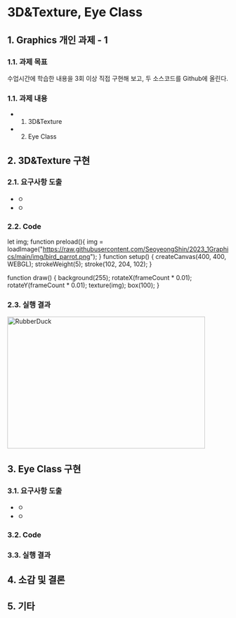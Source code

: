 # 3D&Texture, Eye Class 

## 1. Graphics 개인 과제 - 1

### 1.1. 과제 목표 
수업시간에 학습한 내용을 3회 이상 직접 구현해 보고, 두 소스코드를 Github에 올린다.
### 1.1. 과제 내용 
  * 1. 3D&Texture
  * 2. Eye Class

## 2. 3D&Texture 구현
### 2.1. 요구사항 도출
  * ㅇ
  * ㅇ
### 2.2. Code 
let img;
function preload(){
  img = loadImage("https://raw.githubusercontent.com/SeoyeongShin/2023_1Graphics/main/img/bird_parrot.png");
}
function setup() {
  createCanvas(400, 400, WEBGL);
  strokeWeight(5);
  stroke(102, 204, 102);
}

function draw() {
  background(255);
  rotateX(frameCount * 0.01);
  rotateY(frameCount * 0.01);
  texture(img);
  box(100);
}

### 2.3. 실행 결과
<img src="[/path/to/img.jpg](https://raw.githubusercontent.com/SeoyeongShin/2023_1Graphics/main/img/result/box_texture_result.jpg)" width="450px" height="300px" title="px(픽셀) 크기 설정" alt="RubberDuck"></img><br/>

## 3. Eye Class 구현
### 3.1. 요구사항 도출
  * ㅇ
  * ㅇ
### 3.2. Code 
### 3.3. 실행 결과

## 4. 소감 및 결론 

## 5. 기타 
